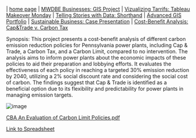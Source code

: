| [home page](https://cristinagoeller.github.io/cristina-goeller-portfolio/) | [MWDBE Businesses: GIS Project](MWDBEBusinesses) | [Vizualizing Tarrifs: Tableau Makeover Monday](TableauRemake) | [Telling Stories with Data: Shorthand](final-project-part-one) | [Advanced GIS Portfolio](AdvancedGISPortfolio) | [Sustainable Business: Case Presentation](SustainableBusiness) | [Cost-Benefit Analysis: Cap&Trade v. Carbon Tax](Cap&TradevCarbonTax)

Synopsis: This project presents a cost-benefit analysis of different carbon emission reduction policies for Pennsylvania power plants, including Cap & Trade, a Carbon Tax, and a Carbon Limit, compared to no intervention. The analysis aims to inform power plants about the economic impacts of these policies to aid their preparation and lobbying efforts. It evaluates the effectiveness of each policy in reaching a targeted 30% emission reduction by 2040, utilizing a 2% social discount rate and considering the social cost of carbon. The findings suggest that Cap & Trade is identified as a beneficial option due to its flexibility and predictability for power plants in managing emission targets.

![image](https://github.com/user-attachments/assets/f35eed95-7ec3-4356-a674-f71ca1569611)

[CBA An Evaluation of Carbon Limit Policies.pdf](https://github.com/user-attachments/files/19527211/CBA.An.Evaluation.of.Carbon.Limit.Policies.pdf)

[Link to Spreadsheet](https://andrewcmu-my.sharepoint.com/:x:/g/personal/cgoeller_andrew_cmu_edu/EVs1wg8PpuZFuiXHypl6e_kBl3RXcQrYgL33m2dqq9wY_g?e=0Lr6Q4)
